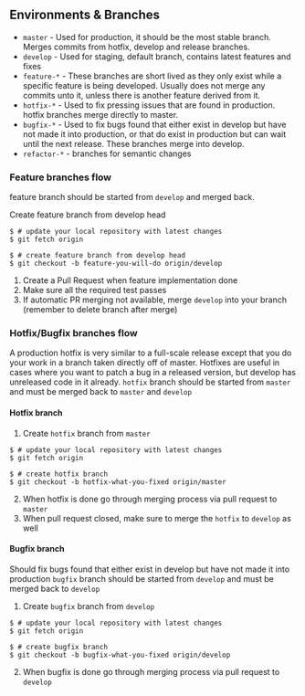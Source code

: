 ## Environments & Branches
* `master` - Used for production, it should be the most stable branch. Merges commits from hotfix, develop and release branches.
* `develop` -  Used for staging, default branch, contains latest features and fixes
* `feature-*` - These branches are short lived as they only exist while a specific feature is being developed. Usually does not merge any commits unto it, unless there is another feature derived from it.
* `hotfix-*` - Used to fix pressing issues that are found in production. hotfix branches merge directly to master.
* `bugfix-*` - Used to fix bugs found that either exist in develop but have not made it into production, or that do exist in production but can wait until the next release. These branches merge into develop.
* `refactor-*` - branches for semantic changes

### Feature branches flow
feature branch should be started from `develop` and merged back.

Create feature branch from develop head

```
$ # update your local repository with latest changes
$ git fetch origin

$ # create feature branch from develop head
$ git checkout -b feature-you-will-do origin/develop
```

1. Create a Pull Request when feature implementation done
2. Make sure all the required test passes
3. If automatic PR merging not available, merge `develop` into your branch (remember to delete branch after merge)

### Hotfix/Bugfix branches flow 
A production hotfix is very similar to a full-scale release except that you do your work in a branch taken directly off of master. Hotfixes are useful in cases where you want to patch a bug in a released version, but develop has unreleased code in it already.
`hotfix` branch should be started from `master` and must be merged back to `master` and `develop`

#### Hotfix branch
1. Create `hotfix` branch from `master`
```
$ # update your local repository with latest changes
$ git fetch origin

$ # create hotfix branch
$ git checkout -b hotfix-what-you-fixed origin/master
```

2. When hotfix is done go through merging process via pull request to `master`
3. When pull request closed, make sure to merge the `hotfix` to `develop` as well

#### Bugfix branch
Should fix bugs found that either exist in develop but have not made it into production
`bugfix` branch should be started from `develop` and must be merged back to `develop`

1. Create `bugfix` branch from `develop`
```
$ # update your local repository with latest changes
$ git fetch origin

$ # create bugfix branch
$ git checkout -b bugfix-what-you-fixed origin/develop
```

2. When bugfix is done go through merging process via pull request to `develop`
